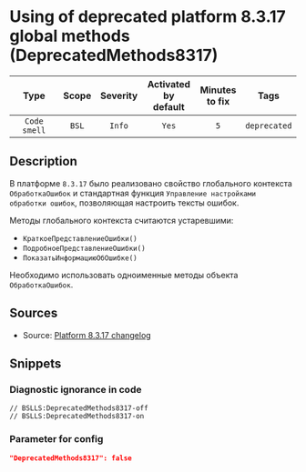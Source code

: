# Using of deprecated platform 8.3.17 global methods (DeprecatedMethods8317)

|     Type     | Scope | Severity | Activated<br>by default | Minutes<br>to fix |     Tags     |
|:------------:|:-----:|:--------:|:-----------------------------:|:-----------------------:|:------------:|
| `Code smell` | `BSL` |  `Info`  |             `Yes`             |           `5`           | `deprecated` |

<!-- Блоки выше заполняются автоматически, не трогать -->
## Description
<!-- Описание диагностики заполняется вручную. Необходимо понятным языком описать смысл и схему работу -->
В платформе `8.3.17` было реализовано свойство глобального контекста `ОбработкаОшибок` и стандартная функция `Управление настройками обработки ошибок`, позволяющая настроить тексты ошибок.

Методы глобального контекста считаются устаревшими:

* `КраткоеПредставлениеОшибки()`
* `ПодробноеПредставлениеОшибки()`
* `ПоказатьИнформациюОбОшибке()`

Необходимо использовать одноименные методы объекта `ОбработкаОшибок`.

## Sources
<!-- Необходимо указывать ссылки на все источники, из которых почерпнута информация для создания диагностики -->

* Source: [Platform 8.3.17 changelog](https://dl03.1c.ru/content/Platform/8_3_17_1386/1cv8upd_8_3_17_1386.htm#27f2dc70-f0cf-11e9-8371-0050569f678a)

## Snippets

<!-- Блоки ниже заполняются автоматически, не трогать -->
### Diagnostic ignorance in code

```bsl
// BSLLS:DeprecatedMethods8317-off
// BSLLS:DeprecatedMethods8317-on
```

### Parameter for config

```json
"DeprecatedMethods8317": false
```
